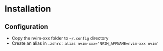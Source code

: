 # Installation

## Configuration

- Copy the nvim-xxx folder to `~/.config` directory
- Create an alias in `.zshrc` : `alias nvim-xxx='NVIM_APPNAME=nvim-xxx nvim'` 
